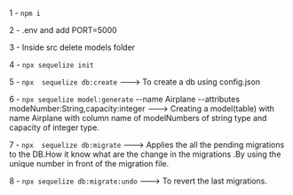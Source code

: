 1 - `npm i`

2 - .env and add PORT=5000

3 - Inside src delete models folder

4 - `npx sequelize init`

5 - `npx  sequelize db:create` ---> To create a db using config.json

6 - `npx sequelize model:generate` --name Airplane --attributes modeNumber:String,capacity:integer ---> Creating a model(table) with name Airplane with column name of modelNumbers of string type and capacity of integer type.

7 - `npx  sequelize db:migrate` ---> Applies the all the pending migrations to the DB.How it know what are the change in the migrations .By using the unique number in front of the migration file.

8 - `npx sequelize db:migrate:undo` ---> To revert the last migrations.
